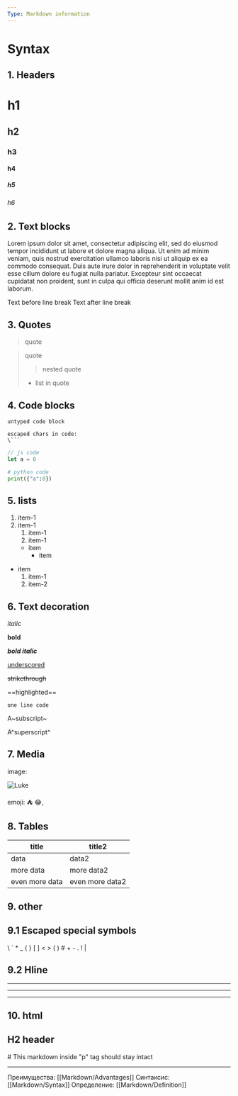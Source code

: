 ```yaml
---
Type: Markdown information
---
```

# Syntax

## 1. Headers

# h1
## h2
### h3
#### h4
##### h5
###### h6

## 2. Text blocks

Lorem ipsum dolor sit amet, consectetur adipiscing elit, sed do eiusmod tempor incididunt ut labore et dolore magna aliqua. Ut enim ad minim veniam, quis nostrud exercitation ullamco laboris nisi ut aliquip ex ea commodo consequat. Duis aute irure dolor in reprehenderit in voluptate velit esse cillum dolore eu fugiat nulla pariatur. Excepteur sint occaecat cupidatat non proident, sunt in culpa qui officia deserunt mollit anim id est laborum.

Text before line break
Text after line break

## 3. Quotes
> quote

>quote
> > nested quote
> - list in quote

## 4. Code blocks

```
untyped code block
```

```
escaped chars in code:
\```
```

```js
// js code
let a = 0
```

```python
# python code
print({"a":0})
```


## 5. lists

1. item-1
1. item-1
	1. item-1
	1. item-1
	- item
		- item

- item
	1. item-1
	2. item-2

## 6. Text decoration

*italic*

**bold**

***bold italic***

<u>underscored</u>

~~strikethrough~~

==highlighted==

`one line code`

A~subscript~

A^superscript^
## 7. Media

image: 

![Luke](https://habrastorage.org/webt/m_/it/vm/m_itvm5jqcvwj68gsk150c_caj0.jpeg)

emoji: ⛺  😂‚

## 8. Tables

| title          | title2          |
| -------------- | --------------- |
| data           | data2           |
| more data      | more data2      |
| even more data | even more data2 |
## 9. other
## 9.1 Escaped special symbols

\\
\`
\*
\_
\{ \}
\[ \]
\< \>
\( \)
\#
\+
\-
\.
\!
\|
## 9.2 Hline

---

---

---
## 10. html
<h2> H2 header </h2>
<p> # This markdown inside "p" tag should stay intact </p>

***
Преимущества: [[Markdown/Advantages]]
Синтаксис: [[Markdown/Syntax]]
Определение: [[Markdown/Definition]]